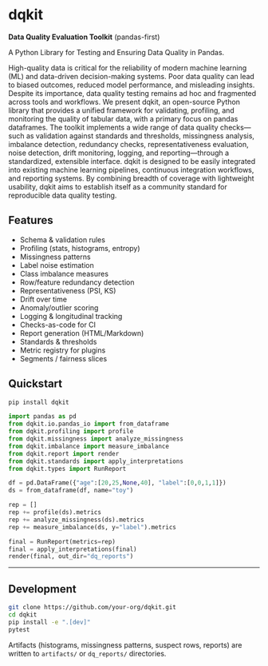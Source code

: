 
# dqkit

**Data Quality Evaluation Toolkit** (pandas-first)

A Python Library for Testing and Ensuring Data Quality in Pandas.

High-quality data is critical for the reliability of modern machine learning (ML) and data-driven decision-making systems. Poor data quality can lead to biased outcomes, reduced model performance, and misleading insights. Despite its importance, data quality testing remains ad hoc and fragmented across tools and workflows. We present dqkit, an open-source Python library that provides a unified framework for validating, profiling, and monitoring the quality of tabular data, with a primary focus on pandas dataframes. The toolkit implements a wide range of data quality checks—such as validation against standards and thresholds, missingness analysis, imbalance detection, redundancy checks, representativeness evaluation, noise detection, drift monitoring, logging, and reporting—through a standardized, extensible interface. dqkit is designed to be easily integrated into existing machine learning pipelines, continuous integration workflows, and reporting systems. By combining breadth of coverage with lightweight usability, dqkit aims to establish itself as a community standard for reproducible data quality testing.

## Features

- Schema & validation rules
- Profiling (stats, histograms, entropy)
- Missingness patterns
- Label noise estimation
- Class imbalance measures
- Row/feature redundancy detection
- Representativeness (PSI, KS)
- Drift over time
- Anomaly/outlier scoring
- Logging & longitudinal tracking
- Checks-as-code for CI
- Report generation (HTML/Markdown)
- Standards & thresholds
- Metric registry for plugins
- Segments / fairness slices

## Quickstart

```bash
pip install dqkit
```

```python
import pandas as pd
from dqkit.io.pandas_io import from_dataframe
from dqkit.profiling import profile
from dqkit.missingness import analyze_missingness
from dqkit.imbalance import measure_imbalance
from dqkit.report import render
from dqkit.standards import apply_interpretations
from dqkit.types import RunReport

df = pd.DataFrame({"age":[20,25,None,40], "label":[0,0,1,1]})
ds = from_dataframe(df, name="toy")

rep = []
rep += profile(ds).metrics
rep += analyze_missingness(ds).metrics
rep += measure_imbalance(ds, y="label").metrics

final = RunReport(metrics=rep)
final = apply_interpretations(final)
render(final, out_dir="dq_reports")
```

---

## Development

```bash
git clone https://github.com/your-org/dqkit.git
cd dqkit
pip install -e ".[dev]"
pytest
```

Artifacts (histograms, missingness patterns, suspect rows, reports) are written to `artifacts/` or `dq_reports/` directories.
